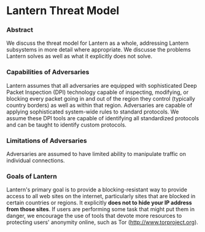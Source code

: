Lantern Threat Model
====================

### Abstract
We discuss the threat model for Lantern as a whole, addressing Lantern subsystems in more detail where appropriate. We discusse the problems Lantern solves as well as what it explicitly does not solve.

### Capabilities of Adversaries
Lantern assumes that all adversaries are equipped with sophisticated Deep Packet Inspection (DPI) technology capable of inspecting, modifying, or blocking every packet going in and out of the region they control (typically country borders) as well as within that region. Adversaries are capable of applying sophisticated system-wide rules to standard protocols. We assume these DPI tools are capable of identifying all standardized protocols and can be taught to identify custom protocols.

### Limitations of Adversaries
Adversaries are assumed to have limited ability to manipulate traffic on individual connections.

### Goals of Lantern
Lantern's primary goal is to provide a blocking-resistant way to provide access to all web sites on the internet, particularly sites that are blocked in certain countries or regions. It explicitly **does not to hide your IP address from those sites**. If users are performing some task that might put them in danger, we encourage the use of tools that devote more resources to protecting users' anonymity online, such as Tor (http://www.torproject.org).
